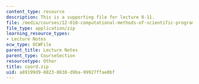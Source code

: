 ```yaml
---
content_type: resource
description: This is a supporting file for lecture 8-11.
file: /media/courses/12-010-computational-methods-of-scientific-programming-fall-2011/a89199d988238638d9ba99927ffae0bf_coord.zip
file_type: application/zip
learning_resource_types:
- Lecture Notes
ocw_type: OCWFile
parent_title: Lecture Notes
parent_type: CourseSection
resourcetype: Other
title: coord.zip
uid: a89199d9-8823-8638-d9ba-99927ffae0bf
---
```

